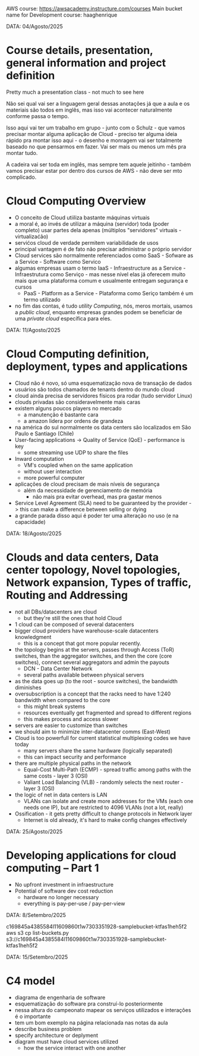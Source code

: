 AWS course: https://awsacademy.instructure.com/courses
Main bucket name for Development course: haaghenrique

DATA: 04/Agosto/2025

# Course details, presentation, general information and project definition
Pretty much a presentation class - not much to see here

Não sei qual vai ser a linguagem geral dessas anotações já que a aula e os materiais são todos em inglês, mas isso vai acontecer naturalmente conforme passa o tempo.

Isso aqui vai ter um trabalho em grupo - junto com o Schulz - que vamos precisar montar alguma aplicação de Cloud - preciso ter alguma ideia rápido pra montar isso aqui - o desenho e monragem vai ser totalmente baseado no que pensarmos em fazer. Vai ser mais ou menos um mês pra montar tudo.

A cadeira vai ser toda em inglês, mas sempre tem aquele jeitinho - também vamos precisar estar por dentro dos cursos de AWS - não deve ser mto complicado.

# Cloud Computing Overview
- O conceito de Cloud utiiliza bastante máquinas virtuais
- a moral é, ao invés de utilizar a máquina (servidor) toda (poder completo) usar partes dela apenas (múltiplos "servidores" virtuais - virtualizaćão)
- servićos cloud de verdade permitem variabilidade de usos
- principal vantagem é de fato não precisar administrar o próprio servidor
- Cloud services são normalmente referenciados como SaaS - Sofware as a Service - Software como Servico
- algumas empresas usam o termo IaaS - Infraestructure as a Service - Infraestrutura como Serviço - mas nesse nível elas já oferecem muito mais que uma plataforma comum e usualmente entregam segurança e cursos
    - PaaS - Platform as a Service - Plataforma como Seriço também é um termo utilizado
- no fim das contas, é tudo *utility Computing*, nós, meros mortais, usamos a *public cloud*, enquanto empresas grandes podem se beneficiar de uma *private cloud* específica para eles.

DATA: 11/Agosto/2025
# Cloud Computing definition, deployment, types and applications
- Cloud não é novo, só uma esquematização nova de transação de dados
- usuários são todos chamados de tenants dentro do mundo cloud
- cloud ainda precisa de servidores físicos pra rodar (tudo servidor Linux)
- clouds privadas são consideravelmente mais caras
- existem alguns poucos players no mercado
    - a manutenção é bastante cara
    - a amazon lidera por ordens de grandeza
- na américa do sul normalmente os data centers são localizados em São Paulo e Santiago (Chile)
- User-facing applications -> Quality of Service (QoE) - performance is key
    - some streaming use UDP to share the files
- Inward computation
    - VM's coupled when on the same application
    - without user interaction
    - more powerful computer
- aplicações de cloud precisam de mais níveis de segurança
    - além da necessidade de gerenciamento de memória
        - não mais pra evitar overhead, mas pra gastar menos
- Service Level Agreement (SLA) need to be guaranteed by the provider -> this can make a difference between selling or dying
- a grande parada disso aqui é poder ter uma alteração no uso (e na capacidade)

DATA: 18/Agosto/2025
# Clouds and data centers, Data center topology, Novel topologies, Network expansion, Types of traffic, Routing and Addressing
- not all DBs/datacenters are cloud
    - but they're still the ones that hold Cloud
- 1 cloud can be composed of several datacenters
- bigger cloud providers have warehouse-scale datacenters knowledgment
    - this is a concept that got more popular recently.
- the topology begins at the servers, passes through Access (ToR) switches, than the aggregator switches, and then the core (core switches), connect several aggregators and admin the payouts
    - DCN - Data Center Network
    - several paths available between physical servers
- as the data goes up (to the root - source switches), the bandwidth diminishes
- oversubscription is a concept that the racks need to have 1:240 bandwidth when compared to the core
    - this might break systems
    - resources eventually get fragmented and spread to different regions
    - this makes process and access slower
- servers are easier to customize than switches
- we should aim to minimize inter-datacenter comms (East-West)
- Cloud is too powerfull for current statistical multiplexing codes we have today
    - many servers share the same hardware (logically separated)
    - this can impact security and performance
- there are multiple physical paths in the network
    - Equal-Cost Multi-Path (ECMP) - spread traffic among paths with the same costs - layer 3 (OSI)
    - Valiant Load Balancing (VLB) - randomly selects the next router - layer 3 (OSI)
- the logic of net in data centers is LAN
    - VLANs can isolate and create more addresses for the VMs (each one needs one IP), but are restricted to 4096 VLANs (not a lot, really)
- Ossification - it gets pretty difficult to change protocols in Network layer
    - Internet is old already, it's hard to make config changes effectively

DATA: 25/Agosto/2025
# Developing applications for cloud computing – Part 1
- No upfront investment in infraestructure
- Potential of software dev cost reduction
    - hardware no longer necessary
    - everything is pay-per-use / pay-per-view

DATA: 8/Setembro/2025

c169845a4385584l11609860t1w7303351928-samplebucket-ktfas1heh5f2
aws s3 cp list-buckets.py s3://c169845a4385584l11609860t1w7303351928-samplebucket-ktfas1heh5f2

DATA: 15/Setembro/2025
# C4 model
- diagrama de engenharia de software
- esquematização do software pra construí-lo posteriormente
- nessa altura do campeonato mapear os serviços utilizados e interações é o importante
- tem um bom exemplo na página relacionada nas notas da aula
- describe business problem
- specify architecture or deplyment
- diagram must have cloud services utilized
    - how the service interact with one another